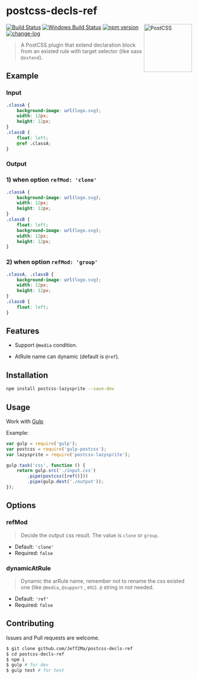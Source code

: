 # postcss-decls-ref

<img align="right" width="130" height="130" title="PostCSS" src="http://postcss.github.io/postcss/logo.svg">

[![Build Status](https://travis-ci.org/Jeff2Ma/postcss-decls-ref.svg?branch=master)](https://travis-ci.org/Jeff2Ma/postcss-decls-ref)
[![Windows Build Status](https://ci.appveyor.com/api/projects/status/github/Jeff2Ma/postcss-decls-ref?branch=master&svg=true)](https://ci.appveyor.com/project/Jeff2Ma/postcss-decls-ref)
[![npm version](https://badge.fury.io/js/postcss-decls-ref.svg)](https://www.npmjs.com/package/postcss-decls-ref)
[![change-log](https://img.shields.io/badge/changelog-md-blue.svg)](https://github.com/Jeff2Ma/postcss-decls-ref/blob/master/CHANGELOG.md)

> A PostCSS plugin that extend declaration block from an existed rule with target selector (like sass `@extend`).


## Example

### Input

```css
.classA {
	background-image: url(logo.svg);
	width: 12px;
	height: 12px;
}
.classB {
	float: left;
	@ref .classA;
}

```

### Output

### 1) when option `refMod: 'clone'`

```css
.classA {
	background-image: url(logo.svg);
	width: 12px;
	height: 12px;
}
.classB {
	float: left;
	background-image: url(logo.svg);
	width: 12px;
	height: 12px;
}
```

### 2) when option `refMod: 'group'`

```css
.classA, .classB {
	background-image: url(logo.svg);
	width: 12px;
	height: 12px;
}
.classB {
	float: left;
}
```

## Features

- Support `@media` condition.

- AtRule name can dynamic (default is `@ref`).

## Installation

```bash
npm install postcss-lazysprite --save-dev
```
## Usage

Work with [Gulp](//gulpjs.com)

Example:

```javascript
var gulp = require('gulp');
var postcss = require('gulp-postcss');
var lazysprite = require('postcss-lazysprite');

gulp.task('css', function () {
	return gulp.src('./input.css')
		.pipe(postcss([ref()]))
		.pipe(gulp.dest('./output'));
});
```

## Options

### refMod

> Decide the output css result. The value is `clone` or `group`. 

- Default: `'clone'`
- Required: `false`

### dynamicAtRule

> Dynamic the arRule name, remember not to rename the css existed one (like `@media`, `@support` , etc). `@` string in not needed.

- Default: `'ref'`
- Required: `false`

## Contributing

Issues and Pull requests are welcome.

```bash
$ git clone github.com/Jeff2Ma/postcss-decls-ref
$ cd postcss-decls-ref
$ npm i
$ gulp # for dev
$ gulp test # for test
```
